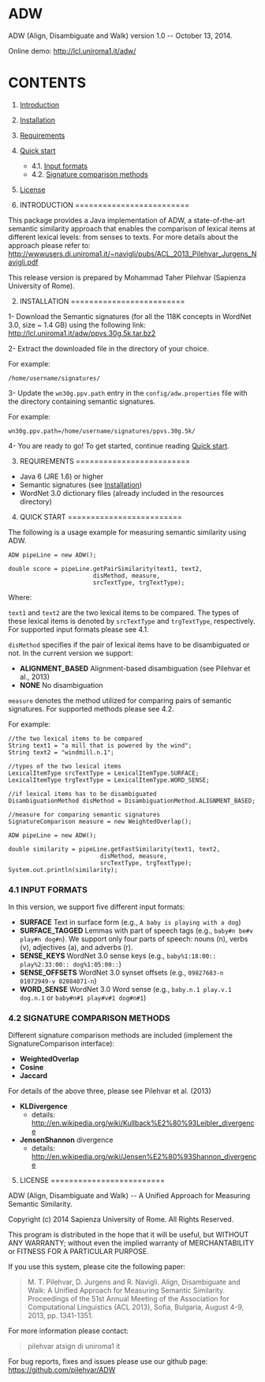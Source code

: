 ADW
===

ADW (Align, Disambiguate and Walk) version 1.0 -- October 13, 2014.

Online demo: http://lcl.uniroma1.it/adw/

CONTENTS
=========================

1. [Introduction](#1-introduction)
2. [Installation](#2-installation)
3. [Requirements](#3-requirements)
4. [Quick start](#4-quick-start)
    - 4.1. [Input formats](#41-input-formats)
    - 4.2. [Signature comparison methods](#42-signature-comparison-methods)
5. [License](#5-license)



1. INTRODUCTION
=========================

This package provides a Java implementation of ADW, a state-of-the-art semantic similarity approach that enables the comparison of lexical items at different lexical levels: from senses to texts. For more details about the approach please refer to:
http://wwwusers.di.uniroma1.it/~navigli/pubs/ACL_2013_Pilehvar_Jurgens_Navigli.pdf

This release version is prepared by Mohammad Taher Pilehvar (Sapienza University of Rome).


2. INSTALLATION
=========================

1- Download the Semantic signatures (for all the 118K concepts in WordNet 3.0, size ~ 1.4 GB) using the following link:
http://lcl.uniroma1.it/adw/ppvs.30g.5k.tar.bz2

2- Extract the downloaded file in the directory of your choice. 

For example:

	/home/username/signatures/

3- Update the `wn30g.ppv.path` entry in the `config/adw.properties` file with the directory containing semantic signatures.

For example:

	wn30g.ppv.path=/home/username/signatures/ppvs.30g.5k/

4- You are ready to go! To get started, continue reading [Quick start](#4-quick-start).



3. REQUIREMENTS
=========================

- Java 6 (JRE 1.6) or higher
- Semantic signatures (see [Installation](#2-installation))
- WordNet 3.0 dictionary files (already included in the resources directory)



4. QUICK START
=========================

The following is a usage example for measuring semantic similarity using ADW.

	ADW pipeLine = new ADW();
	
	double score = pipeLine.getPairSimilarity(text1, text2,
        					disMethod, measure,
       						srcTextType, trgTextType); 


Where:

`text1` and `text2` are the two lexical items to be compared. The types of these lexical items is denoted by `srcTextType` and `trgTextType`, respectively. For supported input formats please see 4.1.

`disMethod` specifies if the pair of lexical items have to be disambiguated or not. In the current version we support:
- **ALIGNMENT_BASED** Alignment-based disambiguation (see Pilehvar et al., 2013)
- **NONE** No disambiguation

`measure` denotes the method utilized for comparing pairs of semantic signatures. For supported methods please see 4.2.


For example:

	//the two lexical items to be compared
	String text1 = "a mill that is powered by the wind";    
	String text2 = "windmill.n.1";

	//types of the two lexical items
	LexicalItemType srcTextType = LexicalItemType.SURFACE;  
	LexicalItemType trgTextType = LexicalItemType.WORD_SENSE;

	//if lexical items has to be disambiguated
	DisambiguationMethod disMethod = DisambiguationMethod.ALIGNMENT_BASED;      

	//measure for comparing semantic signatures
	SignatureComparison measure = new WeightedOverlap(); 

	ADW pipeLine = new ADW();

	double similarity = pipeLine.getFastSimilarity(text1, text2,
        				      disMethod, measure,
       					      srcTextType, trgTextType); 
	System.out.println(similarity);


### 4.1 INPUT FORMATS

In this version, we support five different input formats:

- **SURFACE** Text in surface form (e.g., `A baby is playing with a dog`)
- **SURFACE_TAGGED** Lemmas with part of speech tags (e.g., `baby#n be#v play#n dog#n`). We support only four parts of speech: nouns (n), verbs (v), adjectives (a), and adverbs (r).
- **SENSE_KEYS** WordNet 3.0 sense keys (e.g., `baby%1:18:00:: play%2:33:00:: dog%1:05:00::`)
- **SENSE_OFFSETS** WordNet 3.0 synset offsets (e.g., `09827683-n 01072949-v 02084071-n`)
- **WORD_SENSE** WordNet 3.0 Word sense (e.g., `baby.n.1 play.v.1 dog.n.1` or `baby#n#1 play#v#1 dog#n#1`)

### 4.2 SIGNATURE COMPARISON METHODS

Different signature comparison methods are included (implement the SignatureComparison interface):

- **WeightedOverlap**
- **Cosine**
- **Jaccard**

For details of the above three, please see Pilehvar et al. (2013)

- **KLDivergence** 
    - details: http://en.wikipedia.org/wiki/Kullback%E2%80%93Leibler_divergence
- **JensenShannon** divergence 
    - details: http://en.wikipedia.org/wiki/Jensen%E2%80%93Shannon_divergence


5. LICENSE
=========================

ADW (Align, Disambiguate and Walk) -- A Unified Approach for Measuring Semantic Similarity.

Copyright (c) 2014 Sapienza University of Rome.
All Rights Reserved.

This program is distributed in the hope that it will be useful, but WITHOUT ANY WARRANTY;
without even the implied warranty of MERCHANTABILITY or FITNESS FOR A PARTICULAR PURPOSE.

If you use this system, please cite the following paper:

> M. T. Pilehvar, D. Jurgens and R. Navigli. Align, Disambiguate and Walk: A Unified Approach for Measuring Semantic Similarity.
> Proceedings of the 51st Annual Meeting of the Association for Computational Linguistics (ACL 2013), Sofia, Bulgaria, August 4-9, 2013, pp. 1341-1351.


For more information please contact:

> pilehvar atsign di <dot> uniroma1 <dot> it

For bug reports, fixes and issues please use our github page:
https://github.com/pilehvar/ADW



